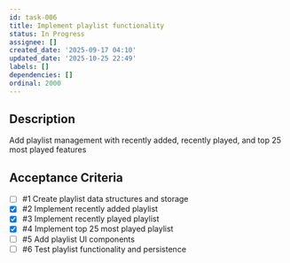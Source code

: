 ```yaml
---
id: task-006
title: Implement playlist functionality
status: In Progress
assignee: []
created_date: '2025-09-17 04:10'
updated_date: '2025-10-25 22:49'
labels: []
dependencies: []
ordinal: 2000
---
```


## Description

Add playlist management with recently added, recently played, and top 25 most played features

## Acceptance Criteria
<!-- AC:BEGIN -->
- [ ] #1 Create playlist data structures and storage
- [x] #2 Implement recently added playlist
- [x] #3 Implement recently played playlist
- [x] #4 Implement top 25 most played playlist
- [ ] #5 Add playlist UI components
- [ ] #6 Test playlist functionality and persistence
<!-- AC:END -->
